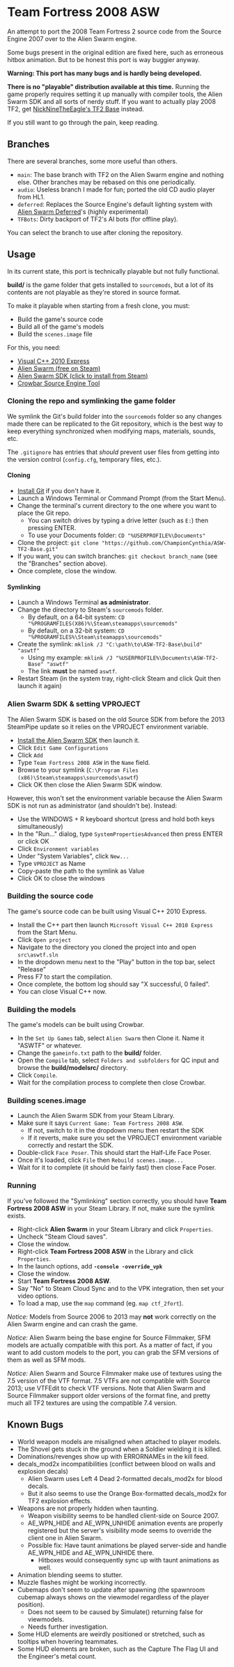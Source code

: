 ﻿# Team Fortress 2008 ASW #

An attempt to port the 2008 Team Fortress 2 source code from the Source Engine 2007 
over to the Alien Swarm engine.  

Some bugs present in the original edition are fixed here, such as erroneous hitbox 
animation. But to be honest this port is way buggier anyway.

**Warning: This port has many bugs and is hardly being developed.**

**There is no "playable" distribution available at this time.** Running the game 
properly requires setting it up manually with compiler tools, the Alien Swarm SDK 
and all sorts of nerdy stuff. If you want to actually play 2008 TF2, get 
[NickNineTheEagle's TF2 Base](https://github.com/NicknineTheEagle/TF2-Base) instead.

If you still want to go through the pain, keep reading.

## Branches ##
There are several branches, some more useful than others.

- `main`: The base branch with TF2 on the Alien Swarm engine and nothing else. Other branches may be rebased on this one periodically.
- `audio`: Useless branch I made for fun; ported the old CD audio player from HL1.
- `deferred`: Replaces the Source Engine's default lighting system with [Alien Swarm Deferred](https://developer.valvesoftware.com/wiki/Alien_Swarm_Deferred)'s (highly experimental)
- `TFBots`: Dirty backport of TF2's AI bots (for offline play).

You can select the branch to use after cloning the repository.

## Usage ##
In its current state, this port is technically playable but not fully functional.

**build/** is the game folder that gets installed to `sourcemods`, but a lot of its 
contents are not playable as they're stored in source format.

To make it playable when starting from a fresh clone, you must:

- Build the game's source code
- Build all of the game's models
- Build the `scenes.image` file

For this, you need:
- [Visual C++ 2010 Express](https://archive.org/details/vs-2010-express-1)
- [Alien Swarm (free on Steam)](https://store.steampowered.com/app/630/Alien_Swarm/)
- [Alien Swarm SDK (click to install from Steam)]([steam://install/640/])
- [Crowbar Source Engine Tool](https://steamcommunity.com/groups/CrowbarTool/announcements)

### Cloning the repo and symlinking the game folder ###
We symlink the Git's build folder into the `sourcemods` folder so any changes made there 
can be replicated to the Git repository, which is the best way to keep everything 
synchronized when modifying maps, materials, sounds, etc.

The `.gitignore` has entries that *should* prevent user files from getting into the 
version control (`config.cfg`, temporary files, etc.).

#### Cloning ####
- [Install Git](https://git-scm.com/) if you don't have it.
- Launch a Windows Terminal or Command Prompt (from the Start Menu).
- Change the terminal's current directory to the one where you want to place the Git repo.
  * You can switch drives by typing a drive letter (such as `E:`) then pressing ENTER.
  * To use your Documents folder: `CD "%USERPROFILE%\Documents"`
- Clone the project: `git clone "https://github.com/ChampionCynthia/ASW-TF2-Base.git"`
- If you want, you can switch branches: `git checkout branch_name` (see the "Branches" section above).
- Once complete, close the window.

#### Symlinking ####
- Launch a Windows Terminal **as administrator**.
- Change the directory to Steam's `sourcemods` folder.
  * By default, on a 64-bit system: `CD "%PROGRAMFILES(X86)%\Steam\steamapps\sourcemods"`
  * By default, on a 32-bit system: `CD "%PROGRAMFILES%\Steam\steamapps\sourcemods"`
- Create the symlink: `mklink /J "C:\path\to\ASW-TF2-Base\build" "aswtf"`
  * Using my example: `mklink /J "%USERPROFILE%\Documents\ASW-TF2-Base" "aswtf"`
  * The link **must** be named `aswtf`.
- Restart Steam (in the system tray, right-click Steam and click Quit then launch it again)

### Alien Swarm SDK & setting VPROJECT ###
The Alien Swarm SDK is based on the old Source SDK from before the 2013 SteamPipe update 
so it relies on the VPROJECT environment variable.

- [Install the Alien Swarm SDK](steam://install/640/) then launch it.  
- Click `Edit Game Configurations`
- Click `Add`
- Type `Team Fortress 2008 ASW` in the `Name` field.
- Browse to your symlink (`C:\Program Files (x86)\Steam\steamapps\sourcemods\aswtf`)
- Click OK then close the Alien Swarm SDK window.

However, this won't set the environment variable because the Alien Swarm SDK is not run 
as administrator (and shouldn't be). Instead:

- Use the WINDOWS + R keyboard shortcut (press and hold both keys simultaneously)
- In the "Run..." dialog, type `SystemPropertiesAdvanced` then press ENTER or click OK
- Click `Environment variables`
- Under "System Variables", click `New...`
- Type `VPROJECT` as Name
- Copy-paste the path to the symlink as Value
- Click OK to close the windows

### Building the source code ###
The game's source code can be built using Visual C++ 2010 Express.

- Install the C++ part then launch `Microsoft Visual C++ 2010 Express` from the Start Menu.
- Click `Open project`
- Navigate to the directory you cloned the project into and open `src\aswtf.sln`
- In the dropdown menu next to the "Play" button in the top bar, select "Release"
- Press F7 to start the compilation.
- Once complete, the bottom log should say "X successful, 0 failed".
- You can close Visual C++ now.

### Building the models ###
The game's models can be built using Crowbar.  

- In the `Set Up Games` tab, select `Alien Swarm` then Clone it. Name it "ASWTF" or whatever.  
- Change the `gameinfo.txt` path to the **build/** folder.  
- Open the `Compile` tab, select `Folders and subfolders` for QC input and browse the **build/modelsrc/** directory.
- Click `Compile`.  
- Wait for the compilation process to complete then close Crowbar.

### Building scenes.image ###
- Launch the Alien Swarm SDK from your Steam Library.
- Make sure it says `Current Game: Team Fortress 2008 ASW`.
  * If not, switch to it in the dropdown menu then restart the SDK
  * If it reverts, make sure you set the VPROJECT environment variable correctly and restart the SDK.
- Double-click `Face Poser`. This should start the Half-Life Face Poser.
- Once it's loaded, click `File` then `Rebuild scenes.image...`
- Wait for it to complete (it should be fairly fast) then close Face Poser.

### Running ###
If you've followed the "Symlinking" section correctly, you should have 
**Team Fortress 2008 ASW** in your Steam Library. If not, make sure the symlink exists.

- Right-click **Alien Swarm** in your Steam Library and click `Properties`.
- Uncheck "Steam Cloud saves".
- Close the window.
- Right-click **Team Fortress 2008 ASW** in the Library and click `Properties`.
- In the launch options, add **`-console -override_vpk`**
- Close the window.
- Start **Team Fortress 2008 ASW**.
- Say "No" to Steam Cloud Sync and to the VPK integration, then set your video options.
- To load a map, use the `map` command (eg. `map ctf_2fort`).

*Notice:* Models from Source 2006 to 2013 may **not** work correctly on the Alien Swarm 
engine and can crash the game.

*Notice:* Alien Swarm being the base engine for Source Filmmaker, SFM models are actually 
compatible with this port. As a matter of fact, if you want to add custom models to the port, 
you can grab the SFM versions of them as well as SFM mods.

*Notice:* Alien Swarm and Source Filmmaker make use of textures using the 7.5 version of 
the VTF format. 7.5 VTFs are not compatible with Source 2013; use VTFEdit to check 
VTF versions. Note that Alien Swarm and Source Filmmaker support older versions of the 
format fine, and pretty much all TF2 textures are using the compatible 7.4 version.

## Known Bugs ##
  * World weapon models are misaligned when attached to player models.
  * The Shovel gets stuck in the ground when a Soldier wielding it is killed.
  * Dominations/revenges show up with ERRORNAMEs in the kill feed.
  * decals_mod2x incompatibilities (conflict between blood on walls and explosion decals)
      - Alien Swarm uses Left 4 Dead 2-formatted decals_mod2x for blood decals.
      - But it also seems to use the Orange Box-formatted decals_mod2x for TF2 explosion effects.
  * Weapons are not properly hidden when taunting.
      - Weapon visibility seems to be handled client-side on Source 2007.
      - AE_WPN_HIDE and AE_WPN_UNHIDE animation events are properly registered 
        but the server's visibility mode seems to override the client one 
        in Alien Swarm.
      - Possible fix: Have taunt animations be played server-side and handle 
        AE_WPN_HIDE and AE_WPN_UNHIDE there.
          * Hitboxes would consequently sync up with taunt animations as well.
  * Animation blending seems to stutter.
  * Muzzle flashes might be working incorrectly.
  * Cubemaps don't seem to update after spawning (the spawnroom cubemap always 
    shows on the viewmodel regardless of the player position).
      - Does not seem to be caused by Simulate() returning false for viewmodels.
      - Needs further investigation.
  * Some HUD elements are weirdly positioned or stretched, such as tooltips when hovering teammates.
  * Some HUD elements are broken, such as the Capture The Flag UI and the Engineer's metal count.